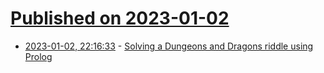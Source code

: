 # [Published on 2023-01-02](index.md)

* [2023-01-02, 22:16:33](https://news.ycombinator.com/item?id=34224456) - [Solving a Dungeons and Dragons riddle using Prolog](https://gist.github.com/Spuffynism/446c7c2d498477491d8137e8f234d4a9)
